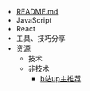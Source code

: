 - [README.md](README.md)
- JavaScript
- React
- 工具、技巧分享
- 资源
  - 技术
  - 非技术
    - [b站up主推荐](./%E8%B5%84%E6%BA%90/%E9%9D%9E%E6%8A%80%E6%9C%AF/b%E7%AB%99up%E4%B8%BB%E6%8E%A8%E8%8D%90.md)




